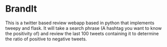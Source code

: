 # BrandIt
 
This is a twitter based review webapp based in python that implements tweepy and flask. It will take a search phrase (A hashtag you want to know the positivity of) and review the last 100 tweets containing it to determine the ratio of positive to negative tweets.
